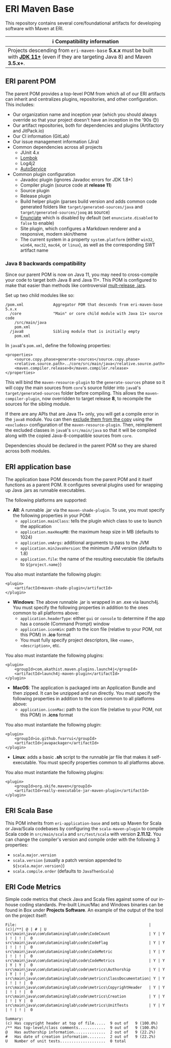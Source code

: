 # ERI Maven Base #

This repository contains several core/foundational artifacts for developing software with Maven at ERI.

| ℹ Compatibility information |
| --- |
| Projects descending from `eri-maven-base` **5.x.x** must be built with [**JDK 11+**](https://docs.aws.amazon.com/corretto/latest/corretto-11-ug/downloads-list.html) (even if they are targeting Java 8) and Maven **3.5.x+**.

## ERI parent POM ##

The parent POM provides a top-level POM from which all of our ERI artifacts can inherit and centralizes plugins, repositories, and other configuration. This includes:

- Our organization name and inception year (which you should always override so that your project doesn't have an inception in the '90s 😊)
- Our artifact repositories, both for dependencies and plugins (Artifactory and JitPack.io)
- Our CI information (GitLab)
- Our issue management information (Jira)
- Common dependencies across all projects
	- JUnit 4.x
	- [Lombok](http://www.projectlombok.org)
	- Log4j2
	- [AutoService](https://github.com/google/auto/tree/master/service)
- Common plugin configuration
	- Javadoc plugin (ignores Javadoc errors for JDK 1.8+)
	- Compiler plugin (source code at **release 11**)
	- Source plugin
	- Release plugin
	- Build helper plugin (parses build version and adds common code generated folders like `target/generated-sources/java` and `target/generated-sources/jooq` as source)
	- [Enunciate](https://github.com/stoicflame/enunciate/wiki) which is disabled by default (set `enunciate.disabled` to `false` to enable)
	- Site plugin, which configures a Markdown renderer and a responsive, modern skin/theme
	- The current system in a property `system.platform` (either `win32`, `win64`, `mac32`, `mac64`, or `linux`), as well as the corresponding SWT artifact name

### Java 8 backwards compatibility

Since our parent POM is now on Java 11, you may need to cross-compile your code to target both Java 8 and Java 11+. This POM is configured to make that easier than methods like controversial [mult-release .jars](https://www.baeldung.com/java-multi-release-jar).

Set up two child modules like so:
```
/pom.xml             Aggregator POM that descends from eri-maven-base 5.x.x
  /core              "Main" or core child module with Java 11+ source code
    /src/main/java  
    pom.xml
  /java8             Sibling module that is initially empty
    pom.xml          
```

In `java8`'s `pom.xml`, define the following properties:
```
<properties>
	<source.copy.phase>generate-sources</source.copy.phase>
	<relative.source.path>../core/src/main/java</relative.source.path>
	<maven.compiler.release>8</maven.compiler.release>
</properties>
```

This will bind the `maven-resource-plugin` to the `generate-sources` phase so it will copy the main sources from `core`'s source folder into `java8`'s `target/generated-sources` folder before compiling. This allows the `maven-compiler-plugin`, now overridden to target release **8**, to recompile the sources for the sibling module.

If there are any APIs that are Java 11+ only, you will get a compile error in the `java8` module. You can then [exclude them from the copy](https://maven.apache.org/plugins/maven-resources-plugin/examples/include-exclude.html) using the `<excludes>` configuration of the `maven-resource-plugin`. Then, reimplement the excluded classes in `java8`'s `src/main/java` so that it will be compiled along with the copied Java-8-compatible sources from `core`.

Dependencies should be declared in the parent POM so they are shared across both modules.


## ERI application base ##

The application base POM descends from the parent POM and it itself functions as a parent POM. It configures several plugins used for wrapping up Java .jars as runnable executables.

The following platforms are supported:

- **All**: A runnable .jar via the `maven-shade-plugin`. To use, you must specify the following properties in your POM:
	- `application.mainClass`: tells the plugin which class to use to launch the application
	- `application.maxHeapMB`: the maximum heap size in MB (defaults to 1024)
	- `application.vmArgs`: additional arguments to pass to the JVM
	- `application.minJavaVersion`: the minimum JVM version (defaults to 1.8)
	- `application.file`: the name of the resulting executable file (defaults to `${project.name}`)

You also must instantiate the following plugin:

	<plugin>
		<artifactId>maven-shade-plugin</artifactId>
	</plugin>

- **Windows**: The above runnable .jar is wrapped in an .exe via launch4j. You must specify the following properties in addition to the ones common to all platforms above:
	- `application.headerType`: either `gui` or `console` to determine if the app has a console (Command Prompt) window
	- `application.iconWin`: path to the icon file (relative to your POM, not this POM) in **.ico** format
	- You must fully specify project descriptors, like `<name>`, `<description>`, etc.

You also must instantiate the following plugins:

	<plugin>
		<groupId>com.akathist.maven.plugins.launch4j</groupId>
		<artifactId>launch4j-maven-plugin</artifactId>
	</plugin>
    
- **MacOS**: The application is packaged into an Application Bundle and then zipped. It can be unzipped and run directly. You must specify the following properties in addition to the ones common to all platforms above:
	- `application.iconMac`: path to the icon file (relative to your POM, not this POM) in **.icns** format

You also must instantiate the following plugin:

	<plugin>
		<groupId>io.github.fvarrui</groupId>
		<artifactId>javapackager</artifactId>
	</plugin>
           
- **Linux**: adds a basic **.sh** script to the runnable jar file that makes it self-executable. You must specify properties common to all platforms above.


You also must instantiate the following plugins:

	<plugin>
		<groupId>org.skife.maven</groupId>
		<artifactId>really-executable-jar-maven-plugin</artifactId>
	</plugin>
	
## ERI Scala Base ##

This POM inherits from `eri-application-base` and sets up Maven for Scala or Java/Scala codebases by configuring the `scala-maven-plugin` to compile Scala code in `src/main/scala` and `src/test/scala` with version **2.11.12**. You can change the compiler's version and compile order with the following 3 properties:
* `scala.major.version`
* `scala.version` (usually a patch version appended to `${scala.major.version}`)
* `scala.compile.order` (defaults to `JavaThenScala`)

## ERI Code Metrics ##

Simple code metrics that check Java and Scala files against some of our in-house coding standards. Pre-built Linux/Mac and Windows binaries can be found in Box under **Projects Software**. An example of the output of the tool on the project itself:

	File:                                                          |(c)|/**| @ | # | U
	src\main\java\com\datamininglab\code\CodeCount                 | Y | Y | ! | ! |  0
	src\main\java\com\datamininglab\code\CodeFlag                  | Y | Y | ! | ! |  0
	src\main\java\com\datamininglab\code\CodeMetric                | Y | Y | ! | ! |  0
	src\main\java\com\datamininglab\code\CodeMetrics               | Y | Y | Y | Y |  0
	src\main\java\com\datamininglab\code\metrics\Authorship        | Y | Y | Y | ! |  0
	src\main\java\com\datamininglab\code\metrics\ClassDocumentation| Y | Y | ! | ! |  0
	src\main\java\com\datamininglab\code\metrics\CopyrightHeader   | Y | Y | ! | ! |  0
	src\main\java\com\datamininglab\code\metrics\Creation          | Y | Y | ! | Y |  0
	src\main\java\com\datamininglab\code\metrics\UnitTests         | Y | Y | ! | ! |  0
	
	Summary:
	(c) Has copyright header at top of file.....  9 out of   9 (100.0%)
	/** Has top-level/class comments............  9 out of   9 (100.0%)
 	@   Has authorship information..............  2 out of   9 (22.2%)
 	#   Has date of creation information........  2 out of   9 (22.2%)
 	U   Number of unit tests....................  0 total


